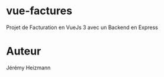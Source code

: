 # vue-factures
Projet de Facturation en VueJs 3 avec un Backend en Express

# Auteur
Jérémy Heizmann
